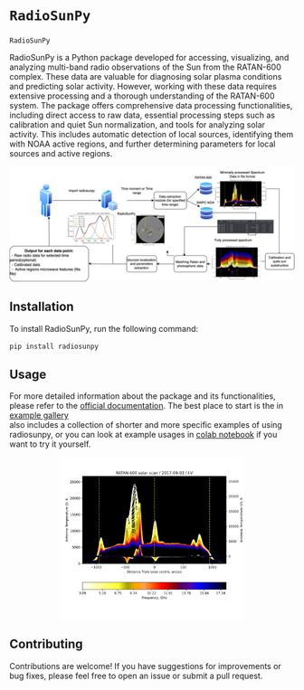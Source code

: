 # ``RadioSunPy``
``RadioSunPy`` 

RadioSunPy is a Python package developed for accessing, visualizing, and analyzing
multi-band radio observations of the Sun from the RATAN-600 complex. These data are 
valuable for diagnosing solar plasma conditions and predicting solar activity. 
However, working with these data requires extensive processing and a thorough 
understanding of the RATAN-600 system. The package offers comprehensive data 
processing functionalities, including direct access to raw data, essential 
processing steps such as calibration and quiet Sun normalization, and tools for 
analyzing solar activity. This includes automatic detection of local sources,
identifying them with NOAA active regions, and further determining parameters for 
local sources and active regions.

![radiosunpy workflow](images/radiosunpy_workflow.png)

## Installation

To install RadioSunPy, run the following command:
```bash
pip install radiosunpy
```

## Usage
 
For more detailed information about the package and its functionalities, please refer to the [official documentation](https://radiosunpy.github.io/RadioSunPy/).
The best place to start is the in [example gallery](https://github.com/radiosunpy/RadioSunPy/tree/main/notebooks)  
also includes a collection of shorter and more specific examples of using radiosunpy, or you can look at example usages in [colab notebook](https://colab.research.google.com/drive/1JCaW_Kj-1Al-sDoNhJRawlSit5gietKm?usp=sharing) if you want to try it yourself. 

<p align="center">
  <img src="images/raw_ratan_scan.png" alt="ratan fits data" style="width:65%;"/>
</p>


## Contributing

Contributions are welcome! If you have suggestions for improvements or bug fixes, 
please feel free to open an issue or submit a pull request.


